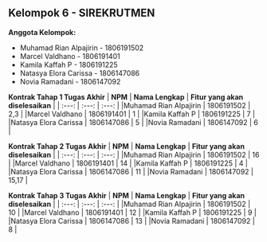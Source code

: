 ## Kelompok 6 - SIREKRUTMEN

**Anggota Kelompok:**
* Muhamad Rian Alpajirin - 1806191502
* Marcel Valdhano - 1806191401
* Kamila Kaffah P - 1806191225
* Natasya Elora Carissa - 1806147086
* Novia Ramadani - 1806147092


**Kontrak Tahap 1 Tugas Akhir**
| **NPM** | **Nama Lengkap** | **Fitur yang akan diselesaikan** |
| :---:   |     :---:        |              :---:               |
|Muhamad Rian Alpajirin | 1806191502 | 2,3 |
|Marcel Valdhano | 1806191401 | 1 |
|Kamila Kaffah P | 1806191225 | 7 |
|Natasya Elora Carissa | 1806147086 | 5 |
|Novia Ramadani | 1806147092 | 6 |



**Kontrak Tahap 2 Tugas Akhir**
| **NPM** | **Nama Lengkap** | **Fitur yang akan diselesaikan** |
| :---:   |     :---:        |              :---:               |
|Muhamad Rian Alpajirin | 1806191502 | 16 |
|Marcel Valdhano | 1806191401 | 14 |
|Kamila Kaffah P | 1806191225 | 4 |
|Natasya Elora Carissa | 1806147086 | 11 |
|Novia Ramadani | 1806147092 | 15,17 |



**Kontrak Tahap 3 Tugas Akhir**
| **NPM** | **Nama Lengkap** | **Fitur yang akan diselesaikan** |
| :---:   |     :---:        |              :---:               |
|Muhamad Rian Alpajirin | 1806191502 | 10 |
|Marcel Valdhano | 1806191401 | 12 |
|Kamila Kaffah P | 1806191225 | 9 |
|Natasya Elora Carissa | 1806147086 | 13 |
|Novia Ramadani | 1806147092 | 8 |

